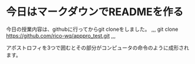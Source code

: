 # 今日はマークダウンでREADMEを作る
今日の授業内容は、githubに行ってからgit cloneをしました。
,,,
git clone https://github.com/rico-wq/apppro_test.git
,,,

アポストロフィを3つで囲むとその部分がコンピュータの命令のように成形されます。